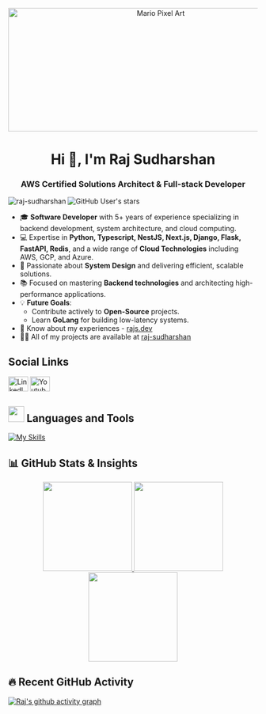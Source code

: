 <p align="center">
  <img src="https://user-images.githubusercontent.com/104893311/219148682-fd27b1a7-85a4-4ac7-8a49-6025a58fb62c.gif" alt="Mario Pixel Art" height="250px" width="600px">
</p>
<h1 align="center">Hi 👋, I'm Raj Sudharshan</h1>
<h3 align="center">AWS Certified Solutions Architect & Full-stack Developer</h3>

<p align="left">
  <img src="https://komarev.com/ghpvc/?username=raj-sudharshan&label=Profile%20views&color=0e75b6&style=flat" alt="raj-sudharshan" />
  <img src="https://img.shields.io/github/stars/raj-sudharshan?label=Stars" alt="GitHub User's stars" >
</p>

- 🎓 **Software Developer** with 5+ years of experience specializing in backend development, system architecture, and cloud computing.
- 💻 Expertise in **Python, Typescript, NestJS, Next.js, Django, Flask, FastAPI, Redis**, and a wide range of **Cloud Technologies** including AWS, GCP, and Azure.
- 🚀 Passionate about **System Design** and delivering efficient, scalable solutions.
- 📚 Focused on mastering **Backend technologies** and architecting high-performance applications.
- 💡 **Future Goals**:
  - Contribute actively to **Open-Source** projects.
  - Learn **GoLang** for building low-latency systems.
- 📄 Know about my experiences - [rajs.dev](https://rajs.dev/)
- 👨‍💻 All of my projects are available at [raj-sudharshan](https://github.com/raj-sudharshan)

## Social Links
<p align="left">
<a href="https://www.linkedin.com/in/sudharshann05/" target="blank"><img align="center" src="https://raw.githubusercontent.com/rahuldkjain/github-profile-readme-generator/master/src/images/icons/Social/linked-in-alt.svg" alt="LinkedIn - in/sudharshann05" height="30" width="40" /></a>
<a href="https://www.youtube.com/@rajsudharshan" target="blank"><img align="center" src="https://raw.githubusercontent.com/rahuldkjain/github-profile-readme-generator/master/src/images/icons/Social/youtube.svg" alt="Youtube - @rajsudharshan" height="30" width="40" /></a>
</p>

## <img src = "https://media2.giphy.com/media/QssGEmpkyEOhBCb7e1/giphy.gif?cid=ecf05e47a0n3gi1bfqntqmob8g9aid1oyj2wr3ds3mg700bl&rid=giphy.gif" width = 32px> Languages and Tools

[![My Skills](https://skillicons.dev/icons?i=python,django,flask,fastapi,aws,firebase,html,css,javascript,react,postgresql,mongodb,linux,docker,flutter,git,redis,nginx,heroku,gcp&theme=dark)](https://skillicons.dev)
</p>

## 📊 GitHub Stats & Insights
<p align="center">
  <a href="https://github.com/raj-sudharshan">
    <img height="180em" src="https://github-readme-stats.vercel.app/api/top-langs/?username=raj-sudharshan&layout=compact&langs_count=8&theme=algolia"/>
    <img height="180em" src="https://github-readme-streak-stats.herokuapp.com/?user=raj-sudharshan&theme=algolia"/>
    <img height="180em" src="https://github-readme-stats.vercel.app/api?username=raj-sudharshan&show_icons=true&theme=algolia&include_all_commits=true&count_private=true"/>
  </a>
</p>

## 🔥 Recent GitHub Activity

[![Raj's github activity graph](https://github-readme-activity-graph.vercel.app/graph?username=raj-sudharshan&bg_color=18122B&color=6096B4&line=3A98B9&point=FCFFE7&area=true&hide_border=false)](https://github.com/ashutosh00710/github-readme-activity-graph)
